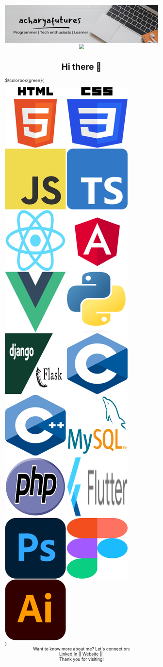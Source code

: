 <img src="https://github.com/acharyafutures/acharyafutures/blob/main/aaaaaa.jpeg">
<div id="header" align="center">
  <img src="https://media.giphy.com/media/5ndklThG9vUUdTmgMn/giphy.gif" width="100"/>
</div>
 <h1 align="center">Hi there 👋</h1>

$\colorbox{green}{
<div>
<img src="https://github.com/acharyafutures/acharyafutures/blob/main/Html.png" width="200" height="200">
<img src="https://github.com/acharyafutures/acharyafutures/blob/main/css.png" width="200" height="200">
<img src="https://github.com/acharyafutures/acharyafutures/blob/main/js.png" width="200" height="200">
<img src="https://github.com/acharyafutures/acharyafutures/blob/main/ts.png" width="200" height="200">
<img src="https://github.com/acharyafutures/acharyafutures/blob/main/react.png" width="200" height="200">
<img src="https://github.com/acharyafutures/acharyafutures/blob/main/angular.png" width="200" height="200">
<img src="https://github.com/acharyafutures/acharyafutures/blob/main/vue.png" width="200" height="200">
<img src="https://github.com/acharyafutures/acharyafutures/blob/main/python.png" width="200" height="200">
<img src="https://github.com/acharyafutures/acharyafutures/blob/main/djfl.jpeg" width="200" height="200">
<img src="https://github.com/acharyafutures/acharyafutures/blob/main/c.png" width="200" height="200">
<img src="https://github.com/acharyafutures/acharyafutures/blob/main/c++.png" width="200" height="200">
<img src="https://github.com/acharyafutures/acharyafutures/blob/main/mysql.png" width="200" height="200">
<img src="https://github.com/acharyafutures/acharyafutures/blob/main/php.png" width="200" height="200">
<img src="https://github.com/acharyafutures/acharyafutures/blob/main/flutter.png" width="200" height="200">
  <img src="https://github.com/acharyafutures/acharyafutures/blob/main/ps.png" width="200" height="200">
<img src="https://github.com/acharyafutures/acharyafutures/blob/main/figma.png" width="200" height="200">
<img src="https://github.com/acharyafutures/acharyafutures/blob/main/ill.png" width="200" height="200">
  </div>
  }
 
<div align="center"> Want to know more about me? Let's connect on:</div>

<div id="badges" align="center">
  <a href="https://www.linkedin.com/in/acharyafutures/" target="_blank">
    Linked In
  </a>
  ||
  <a href="http://nimeshacharya.com.np/" target="_blank">
    Website
  </a>
  ||
  <img src="https://komarev.com/ghpvc/?username=acharyafutures&style=flat-square&color=blue" alt=""/>
 </div>
 
 
 <div align="center">Thank you for visiting!</div>
 


